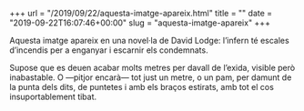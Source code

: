 +++
url = "/2019/09/22/aquesta-imatge-apareix.html"
title = ""
date = "2019-09-22T16:07:46+00:00"
slug = "aquesta-imatge-apareix"
+++

Aquesta imatge apareix en una novel·la de David Lodge: l’infern té escales d’incendis per a enganyar i escarnir els condemnats.

Supose que es deuen acabar molts metres per davall de l’exida, visible però inabastable. O —pitjor encarà— tot just un metre, o un pam, per damunt de la punta dels dits, de puntetes i amb els braços estirats, amb tot el cos insuportablement tibat.
